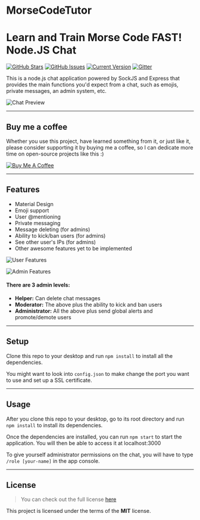 # MorseCodeTutor
Learn and Train Morse Code FAST!
Node.JS Chat
============
[![GitHub Stars](https://img.shields.io/github/stars/Lopastudio/MorseCodeTutor.svg)](https://github.com/Lopastudio/MorseCodeTutor) [![GitHub Issues](https://img.shields.io/github/issues/Lopastudio/MorseCodeTutor.svg)](https://github.com/Lopastudio/MorseCodeTutor/issues) [![Current Version](https://img.shields.io/badge/version-1.0.0-green.svg)](https://github.com/Lopastudio/MorseCodeTutor)  [![Gitter](https://badges.gitter.im/Join%20Chat.svg)](https://gitter.im/Lopastudio/MorseCodeTutor?utm_source=badge&utm_medium=badge&utm_campaign=pr-badge)

This is a node.js chat application powered by SockJS and Express that provides the main functions you'd expect from a chat, such as emojis, private messages, an admin system, etc.

![Chat Preview](http://i.imgur.com/lgRe8z4.png)

---
## Buy me a coffee

Whether you use this project, have learned something from it, or just like it, please consider supporting it by buying me a coffee, so I can dedicate more time on open-source projects like this :)

<a href="https://www.buymeacoffee.com/igorantun" target="_blank"><img src="https://www.buymeacoffee.com/assets/img/custom_images/orange_img.png" alt="Buy Me A Coffee" style="height: auto !important;width: auto !important;" ></a>

---

## Features
- Material Design
- Emoji support
- User @mentioning
- Private messaging
- Message deleting (for admins)
- Ability to kick/ban users (for admins)
- See other user's IPs (for admins)
- Other awesome features yet to be implemented

![User Features](http://i.imgur.com/WbF1fi2.png)

![Admin Features](http://i.imgur.com/xQFaadt.png)


#### There are 3 admin levels:
- **Helper:** Can delete chat messages
- **Moderator:** The above plus the ability to kick and ban users
- **Administrator:** All the above plus send global alerts and promote/demote users

---

## Setup
Clone this repo to your desktop and run `npm install` to install all the dependencies.

You might want to look into `config.json` to make change the port you want to use and set up a SSL certificate.

---

## Usage
After you clone this repo to your desktop, go to its root directory and run `npm install` to install its dependencies.

Once the dependencies are installed, you can run  `npm start` to start the application. You will then be able to access it at localhost:3000

To give yourself administrator permissions on the chat, you will have to type `/role [your-name]` in the app console.

---

## License
>You can check out the full license [here](https://github.com/Lopastudio/MorseCodeTutor/blob/master/LICENSE)

This project is licensed under the terms of the **MIT** license.
